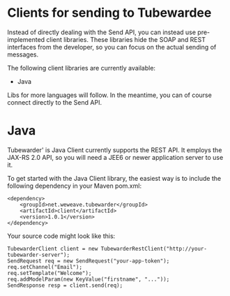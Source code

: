 # Clients for sending to Tubewardee
Instead of directly dealing with the Send API, you can instead use pre-implemented client libraries. These libraries hide the SOAP and REST interfaces from the developer, so you can focus on the actual sending of messages.

The following client libraries are currently available:
* Java

Libs for more languages will follow. In the meantime, you can of course connect directly to the Send API.


# Java
Tubewarder' is Java Client currently supports the REST API. It employs the JAX-RS 2.0 API, so you will need a JEE6 or newer application server to use it.

To get started with the Java Client library, the easiest way is to include the following dependency in your Maven pom.xml:

```
<dependency>
    <groupId>net.weweave.tubewarder</groupId>
    <artifactId>client</artifactId>
    <version>1.0.1</version>
</dependency>
```

Your source code might look like this:

```
TubewarderClient client = new TubewarderRestClient("http://your-tubewarder-server");
SendRequest req = new SendRequest("your-app-token");
req.setChannel("Email");
req.setTemplate("Welcome");
req.addModelParam(new KeyValue("firstname", "..."));
SendResponse resp = client.send(req);
```
